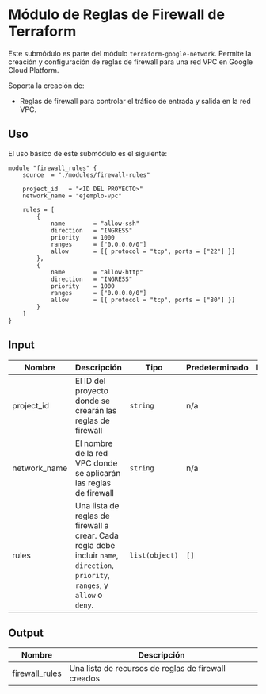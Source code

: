 # Módulo de Reglas de Firewall de Terraform

Este submódulo es parte del módulo `terraform-google-network`. Permite la creación y configuración de reglas de firewall para una red VPC en Google Cloud Platform.

Soporta la creación de:

- Reglas de firewall para controlar el tráfico de entrada y salida en la red VPC.

## Uso

El uso básico de este submódulo es el siguiente:

```hcl
module "firewall_rules" {
    source  = "./modules/firewall-rules"

    project_id   = "<ID DEL PROYECTO>"
    network_name = "ejemplo-vpc"

    rules = [
        {
            name        = "allow-ssh"
            direction   = "INGRESS"
            priority    = 1000
            ranges      = ["0.0.0.0/0"]
            allow       = [{ protocol = "tcp", ports = ["22"] }]
        },
        {
            name        = "allow-http"
            direction   = "INGRESS"
            priority    = 1000
            ranges      = ["0.0.0.0/0"]
            allow       = [{ protocol = "tcp", ports = ["80"] }]
        }
    ]
}
```

<!-- BEGINNING OF PRE-COMMIT-TERRAFORM DOCS HOOK -->
## Input

| Nombre | Descripción | Tipo | Predeterminado | Requerido |
|------|-------------|------|---------|:--------:|
| project\_id | El ID del proyecto donde se crearán las reglas de firewall | `string` | n/a | sí |
| network\_name | El nombre de la red VPC donde se aplicarán las reglas de firewall | `string` | n/a | sí |
| rules | Una lista de reglas de firewall a crear. Cada regla debe incluir `name`, `direction`, `priority`, `ranges`, y `allow` o `deny`. | `list(object)` | `[]` | no |

## Output

| Nombre | Descripción |
|------|-------------|
| firewall\_rules | Una lista de recursos de reglas de firewall creados |

<!-- END OF PRE-COMMIT-TERRAFORM DOCS HOOK -->